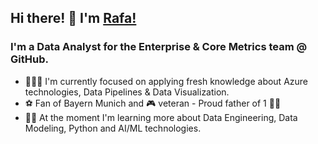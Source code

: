 ## Hi there! 👋 I'm [Rafa!](https://github.com/rklie)

### I'm a Data Analyst for the Enterprise & Core Metrics team @ GitHub.

- 👨🏻‍💻 I'm currently focused on applying fresh knowledge about Azure technologies, Data Pipelines & Data Visualization. 
- ⚽ Fan of Bayern Munich and 🎮 veteran - Proud father of 1 👧🏼
- 💪🏻 At the moment I'm learning more about Data Engineering, Data Modeling, Python and AI/ML technologies. 
